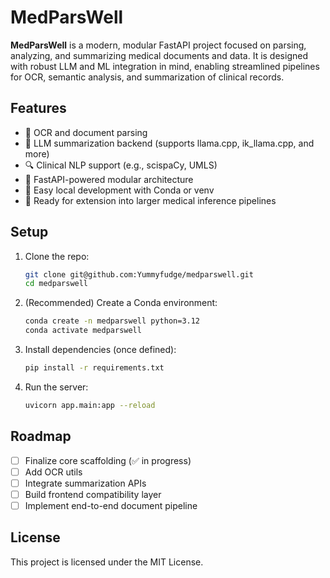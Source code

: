 

# MedParsWell

**MedParsWell** is a modern, modular FastAPI project focused on parsing, analyzing, and summarizing medical documents and data. It is designed with robust LLM and ML integration in mind, enabling streamlined pipelines for OCR, semantic analysis, and summarization of clinical records.

## Features

- 📄 OCR and document parsing
- 🧠 LLM summarization backend (supports llama.cpp, ik_llama.cpp, and more)
- 🔍 Clinical NLP support (e.g., scispaCy, UMLS)
- 🚀 FastAPI-powered modular architecture
- 🧪 Easy local development with Conda or venv
- 🔧 Ready for extension into larger medical inference pipelines

## Setup

1. Clone the repo:
   ```bash
   git clone git@github.com:Yummyfudge/medparswell.git
   cd medparswell
   ```

2. (Recommended) Create a Conda environment:
   ```bash
   conda create -n medparswell python=3.12
   conda activate medparswell
   ```

3. Install dependencies (once defined):
   ```bash
   pip install -r requirements.txt
   ```

4. Run the server:
   ```bash
   uvicorn app.main:app --reload
   ```

## Roadmap

- [ ] Finalize core scaffolding (✅ in progress)
- [ ] Add OCR utils
- [ ] Integrate summarization APIs
- [ ] Build frontend compatibility layer
- [ ] Implement end-to-end document pipeline

## License

This project is licensed under the MIT License.